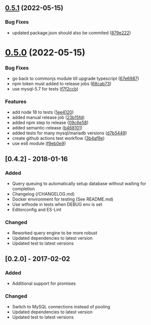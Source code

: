 ## [0.5.1](https://github.com/Mario-F/mysql-mq/compare/v0.5.0...v0.5.1) (2022-05-15)


### Bug Fixes

* updated package.json should also be commited ([879e222](https://github.com/Mario-F/mysql-mq/commit/879e22240443541b8a63400fd8f93d5643ba5988))

# [0.5.0](https://github.com/Mario-F/mysql-mq/compare/v0.4.2...v0.5.0) (2022-05-15)


### Bug Fixes

* go back to commonjs module till upgrade typescript ([67e6987](https://github.com/Mario-F/mysql-mq/commit/67e698718e70afddc18866a0b6c7e551e7b520d7))
* npm token must added to release jobs ([68cab73](https://github.com/Mario-F/mysql-mq/commit/68cab7329fb8a7f43130126a8504061ee43ac2ba))
* use mysql-5.7 for tests ([f7f2ccb](https://github.com/Mario-F/mysql-mq/commit/f7f2ccbf31c8c7526e7e9b5028d77d10b787fde8))


### Features

* add node 18 to tests ([1ee4120](https://github.com/Mario-F/mysql-mq/commit/1ee4120132c2c6b96398c8a70af13ae655984acb))
* added manual release job ([23b15fd](https://github.com/Mario-F/mysql-mq/commit/23b15fdfd490bc2716642fe12380d210db5e70b0))
* added npm step to release ([09c6e58](https://github.com/Mario-F/mysql-mq/commit/09c6e5810f8bd7111be408a66a149c014e3afc9c))
* added semantic-release ([b468101](https://github.com/Mario-F/mysql-mq/commit/b468101bcd3e9f0201fdca59bcc0202c99648d1c))
* added tests for many mysql/mariadb versions ([d7b5449](https://github.com/Mario-F/mysql-mq/commit/d7b5449fed97fb503100cb870c96d70949aeb23d))
* create github actions test workflow ([3b4af9e](https://github.com/Mario-F/mysql-mq/commit/3b4af9e3517256f6c35ff06206f2ad99a7800411))
* use es6 module ([f9eb0e9](https://github.com/Mario-F/mysql-mq/commit/f9eb0e9c005c87064d59d37e0eff7521e0778c8b))

## [0.4.2] - 2018-01-16
### Added
- Query queuing to automatically setup database without waiting for completion
- Changelog (/CHANGELOG.md)
- Docker environment for testing (See README.md)
- Use wtfnode in tests when DEBUG env is set
- Editorconfig and ES-Lint

### Changed
- Reworked query engine to be more robust
- Updated dependencies to latest version
- Updated test to latest versions

## [0.2.0] - 2017-02-02
### Added
- Additional support for promises

### Changed
- Switch to MySQL connections instead of pooling
- Updated dependencies to latest version
- Updated test to latest versions
